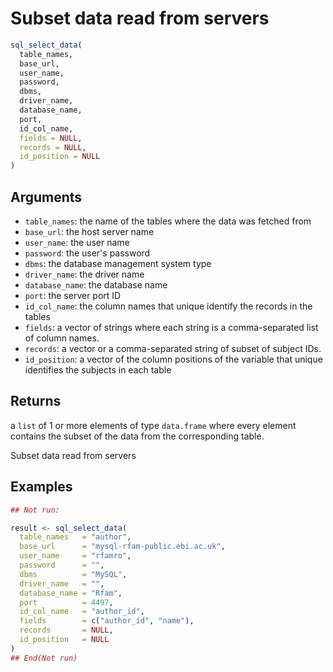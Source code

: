 # Subset data read from servers

```r
sql_select_data(
  table_names,
  base_url,
  user_name,
  password,
  dbms,
  driver_name,
  database_name,
  port,
  id_col_name,
  fields = NULL,
  records = NULL,
  id_position = NULL
)
```

## Arguments

- `table_names`: the name of the tables where the data was fetched from
- `base_url`: the host server name
- `user_name`: the user name
- `password`: the user's password
- `dbms`: the database management system type
- `driver_name`: the driver name
- `database_name`: the database name
- `port`: the server port ID
- `id_col_name`: the column names that unique identify the records in the tables
- `fields`: a vector of strings where each string is a comma-separated list of column names.
- `records`: a vector or a comma-separated string of subset of subject IDs.
- `id_position`: a vector of the column positions of the variable that unique identifies the subjects in each table

## Returns

a `list` of 1 or more elements of type `data.frame` where every element contains the subset of the data from the corresponding table.

Subset data read from servers

## Examples

```r
## Not run:

result <- sql_select_data(
  table_names   = "author",
  base_url      = "mysql-rfam-public.ebi.ac.uk",
  user_name     = "rfamro",
  password      = "",
  dbms          = "MySQL",
  driver_name   = "",
  database_name = "Rfam",
  port          = 4497,
  id_col_name   = "author_id",
  fields        = c("author_id", "name"),
  records       = NULL,
  id_position   = NULL
)
## End(Not run)
```

